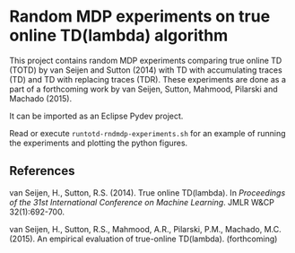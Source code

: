# Random MDP experiments on true online TD(lambda) algorithm


This project contains random MDP experiments comparing true online TD (TOTD) by van Seijen and Sutton (2014) with TD with accumulating traces (TD) and TD with replacing traces (TDR). These experiments are done as a part of a forthcoming work by van Seijen, Sutton, Mahmood, Pilarski and Machado (2015).

It can be imported as an Eclipse Pydev project.

Read or execute `runtotd-rndmdp-experiments.sh` for an example of running the experiments and plotting the python figures.

## References

van Seijen, H., Sutton, R.S. (2014). True online TD(lambda). In *Proceedings of the 31st International Conference on Machine Learning*. JMLR W&CP 32(1):692-700.


van Seijen, H., Sutton, R.S., Mahmood, A.R., Pilarski, P.M., Machado, M.C. (2015). An empirical evaluation of true-online TD(lambda). (forthcoming)
